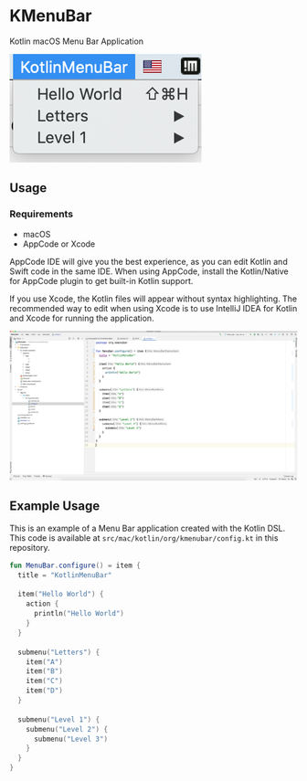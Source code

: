 # KMenuBar

Kotlin macOS Menu Bar Application

![Kotlin Menu Bar](assets/menu-bar-example.png)

## Usage

### Requirements

- macOS
- AppCode or Xcode

AppCode IDE will give you the best experience,
as you can edit Kotlin and Swift code in the same IDE.
When using AppCode, install the Kotlin/Native for AppCode plugin to get built-in Kotlin support.

If you use Xcode, the Kotlin files will appear without syntax highlighting. The recommended way to edit
when using Xcode is to use IntelliJ IDEA for Kotlin and Xcode for running the application.

![AppCode](assets/appcode.png)

## Example Usage

This is an example of a Menu Bar application created with the Kotlin DSL.
This code is available at `src/mac/kotlin/org/kmenubar/config.kt` in this repository.

```kotlin
fun MenuBar.configure() = item {
  title = "KotlinMenuBar"

  item("Hello World") {
    action {
      println("Hello World")
    }
  }

  submenu("Letters") {
    item("A")
    item("B")
    item("C")
    item("D")
  }

  submenu("Level 1") {
    submenu("Level 2") {
      submenu("Level 3")
    }
  }
}
```
